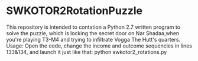 # SWKOTOR2RotationPuzzle
This repository is intended to contation a Python 2.7 written program to solve the puzzle, which is locking the secret door on Nar Shadaa,when you're playing T3-M4 and trying to infiltrate Vogga The Hutt's quarters.
Usage:
Open the code, change the income and outcome sequencies in lines 133&134, and launch it just like that:
python swkotor2_rotations.py
